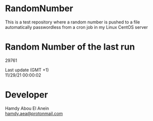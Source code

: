 # RandomNumber    
This is a test repository where a random number is pushed to a file automatically passwordless from a cron job in my Linux CentOS server    
# Random Number of the last run   
29761
      
Last update (GMT +1)    
11/29/21 00:00:02
# Developer    
Hamdy Abou El Anein   
hamdy.aea@protonmail.com
